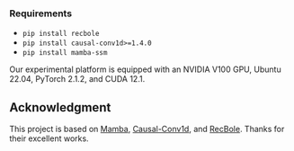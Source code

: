 
### Requirements
  * `pip install recbole`
  * `pip install causal-conv1d>=1.4.0`
  * `pip install mamba-ssm`
  
Our experimental platform is equipped with an NVIDIA V100 GPU, Ubuntu 22.04, PyTorch 2.1.2, and CUDA 12.1.

## Acknowledgment

This project is based on [Mamba](https://github.com/state-spaces/mamba), [Causal-Conv1d](https://github.com/Dao-AILab/causal-conv1d), and [RecBole](https://github.com/RUCAIBox/RecBole). Thanks for their excellent works.
